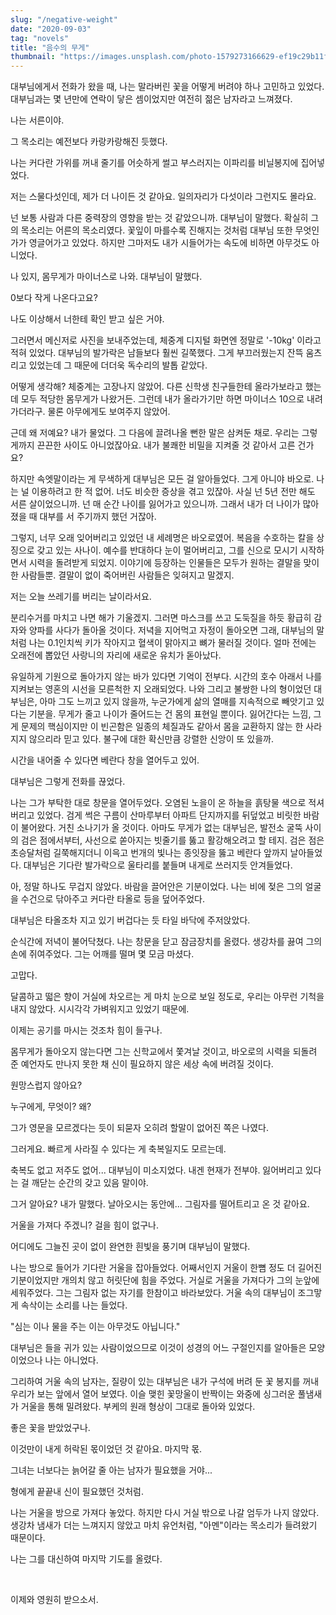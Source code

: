 ```yaml
---
slug: "/negative-weight"
date: "2020-09-03"
tag: "novels"
title: "음수의 무게"
thumbnail: "https://images.unsplash.com/photo-1579273166629-ef19c29b11fb"
---
```


대부님에게서 전화가 왔을 때, 나는 말라버린 꽃을 어떻게 버려야 하나 고민하고 있었다. 대부님과는 몇 년만에 연락이 닿은 셈이었지만 여전히 젊은 남자라고 느껴졌다.

나는 서른이야.

그 목소리는 예전보다 카랑카랑해진 듯했다.

나는 커다란 가위를 꺼내 줄기를 어슷하게 썰고 부스러지는 이파리를 비닐봉지에 집어넣었다.

저는 스물다섯인데, 제가 더 나이든 것 같아요. 일의자리가 다섯이라 그런지도 몰라요.

넌 보통 사람과 다른 중력장의 영향을 받는 것 같았으니까. 대부님이 말했다. 확실히 그의 목소리는 어른의 목소리였다. 꽃잎이 마를수록 진해지는 것처럼 대부님 또한 무엇인가가 영글어가고 있었다. 하지만 그마저도 내가 시들어가는 속도에 비하면 아무것도 아니었다.

나 있지, 몸무게가 마이너스로 나와. 대부님이 말했다.

0보다 작게 나온다고요?

나도 이상해서 너한테 확인 받고 싶은 거야.

그러면서 메신저로 사진을 보내주었는데, 체중계 디지털 화면엔 정말로 '-10kg' 이라고 적혀 있었다.  대부님의 발가락은 남들보다 훨씬 길쭉했다. 그게 부끄러웠는지 잔뜩 움츠리고 있었는데 그 때문에 더더욱 독수리의 발톱 같았다.

어떻게 생각해? 체중계는 고장나지 않았어. 다른 신학생 친구들한테 올라가보라고 했는데 모두 적당한 몸무게가 나왔거든. 그런데 내가 올라가기만 하면 마이너스 10으로 내려가더라구. 물론 아무에게도 보여주지 않았어.

근데 왜 저예요? 내가 물었다. 그 다음에 끌려나올 뻔한 말은 삼켜둔 채로. 우리는 그렇게까지 끈끈한 사이도 아니었잖아요. 내가 불쾌한 비밀을 지켜줄 것 같아서 고른 건가요?

하지만 속엣말이라는 게 무색하게 대부님은 모든 걸 알아들었다. 그게 아니야 바오로. 나는 널 이용하려고 한 적 없어. 너도 비슷한 증상을 겪고 있잖아. 사실 넌 5년 전만 해도 서른 살이었으니까. 넌 매 순간 나이를 잃어가고 있으니까. 그래서 내가 더 나이가 많아졌을 때 대부를 서 주기까지 했던 거잖아.

그렇지, 너무 오래 잊어버리고 있었던 내 세례명은 바오로였어. 복음을 수호하는 칼을 상징으로 갖고 있는 사나이. 예수를 반대하다 눈이 멀어버리고, 그를 신으로 모시기 시작하면서 시력을 돌려받게 되었지. 이야기에 등장하는 인물들은 모두가 원하는 결말을 맞이한 사람들뿐. 결말이 없이 죽어버린 사람들은 잊혀지고 말겠지.

저는 오늘 쓰레기를 버리는 날이라서요.

분리수거를 마치고 나면 해가 기울겠지. 그러면 마스크를 쓰고 도둑질을 하듯 황급히 감자와 양파를 사다가 돌아올 것이다. 저녁을 지어먹고 자정이 돌아오면 그래, 대부님의 말처럼 나는 0.1인치씩 키가 작아지고 혈색이 맑아지고 뼈가 물러질 것이다. 얼마 전에는 오래전에 뽑았던 사랑니의 자리에 새로운 유치가 돋아났다.

유일하게 기원으로 돌아가지 않는 바가 있다면 기억이 전부다. 시간의 호수 아래서 나를 지켜보는 영혼의 시선을 모른척한 지 오래되었다. 나와 그리고 불쌍한 나의 형이었던 대부님은, 아마 그도 느끼고 있지 않을까, 누군가에게 삶의 열매를 지속적으로 빼앗기고 있다는 기분을. 무게가 줄고 나이가 줄어드는 건 몸의 표현일 뿐이다. 잃어간다는 느낌, 그게 문제의 핵심이지만 이 빈곤함은 일종의 체질과도 같아서 몸을 교환하지 않는 한 사라지지 않으리라 믿고 있다. 불구에 대한 확신만큼 강렬한 신앙이 또 있을까.

시간을 내어줄 수 있다면 베란다 창을 열어두고 있어.

대부님은 그렇게 전화를 끊었다.

나는 그가 부탁한 대로 창문을 열어두었다. 오염된 노을이 온 하늘을 흙탕물 색으로 적셔버리고 있었다. 검게 썩은 구름이 산마루부터 아파트 단지까지를 뒤덮었고 비릿한 바람이 불어왔다. 거친 소나기가 올 것이다. 아마도 무게가 없는 대부님은, 발전소 굴뚝 사이의 검은 점에서부터, 사선으로 쏟아지는 빗줄기를 뚫고 활강해오려고 할 테지. 검은 점은 초승달처럼 길쭉해지더니 이윽고 번개의 빛나는 종잇장을 뚫고 베란다 앞까지 날아들었다. 대부님은 기다란 발가락으로 울타리를 붙들며 내게로 쓰러지듯 안겨들었다.

아, 정말 하나도 무겁지 않았다. 바람을 끌어안은 기분이었다.  나는 비에 젖은 그의 얼굴을 수건으로 닦아주고 커다란 타올로 등을 덮어주었다.  

대부님은 타올조차 지고 있기 버겁다는 듯 타일 바닥에 주저앉았다.

순식간에 저녁이 불어닥쳤다. 나는 창문을 닫고 잠금장치를 올렸다. 생강차를 끓여 그의 손에 쥐여주었다. 그는 어깨를 떨며 몇 모금 마셨다.

고맙다.

달콤하고 떫은 향이 거실에 차오르는 게 마치 눈으로 보일 정도로, 우리는 아무런 기척을 내지 않았다. 시시각각 가벼워지고 있었기 때문에.

이제는 공기를 마시는 것조차 힘이 들구나.

몸무게가 돌아오지 않는다면 그는 신학교에서 쫓겨날 것이고, 바오로의 시력을 되돌려 준 예언자도 만나지 못한 채 신이 필요하지 않은 세상 속에 버려질 것이다.

원망스럽지 않아요?

누구에게, 무엇이? 왜?

그가 영문을 모르겠다는 듯이 되묻자 오히려 할말이 없어진 쪽은 나였다.

그러게요. 빠르게 사라질 수 있다는 게 축복일지도 모르는데.

축복도 없고 저주도 없어... 대부님이 미소지었다. 내겐 현재가 전부야. 잃어버리고 있다는 걸 깨닫는 순간의 갖고 있음 말이야.

그거 알아요? 내가 말했다. 날아오시는 동안에... 그림자를 떨어트리고 온 것 같아요.

거울을 가져다 주겠니? 걸을 힘이 없구나.

어디에도 그늘진 곳이 없이 완연한 흰빛을 풍기며 대부님이 말했다.

나는 방으로 들어가 기다란 거울을 잡아들었다. 어째서인지 거울이 한뼘 정도 더 길어진 기분이었지만 개의치 않고 허릿단에 힘을 주었다. 거실로 거울을 가져다가 그의 눈앞에 세워주었다. 그는 그림자 없는 자기를 한참이고 바라보았다. 거울 속의 대부님이 조그맣게 속삭이는 소리를 나는 들었다.

"심는 이나 물을 주는 이는 아무것도 아닙니다."

대부님은 들을 귀가 있는 사람이었으므로 이것이 성경의 어느 구절인지를 알아들은 모양이었으나 나는 아니었다.

그리하여 거울 속의 남자는, 질량이 있는 대부님은 내가 구석에 버려 둔 꽃 봉지를 꺼내 우리가 보는 앞에서 열어 보였다. 이슬 맺힌 꽃망울이 반짝이는 와중에 싱그러운 풀냄새가 거울을 통해 밀려왔다. 부케의 원래 형상이 그대로 돌아와 있었다.

좋은 꽃을 받았었구나.

이것만이 내게 허락된 몫이었던 것 같아요. 마지막 몫.

그녀는 너보다는 늙어갈 줄 아는 남자가 필요했을 거야...

형에게 끝끝내 신이 필요했던 것처럼.

나는 거울을 방으로 가져다 놓았다. 하지만 다시 거실 밖으로 나갈 엄두가 나지 않았다. 생강차 냄새가 더는 느껴지지 않았고 마치 유언처럼, "아멘"이라는 목소리가 들려왔기 때문이다.

나는 그를 대신하여 마지막 기도를 올렸다.

<br />

이제와 영원히 받으소서.
